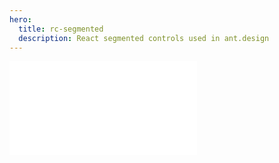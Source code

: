 ```yaml
---
hero:
  title: rc-segmented
  description: React segmented controls used in ant.design
---
```


<embed src="../README.md"></embed>
